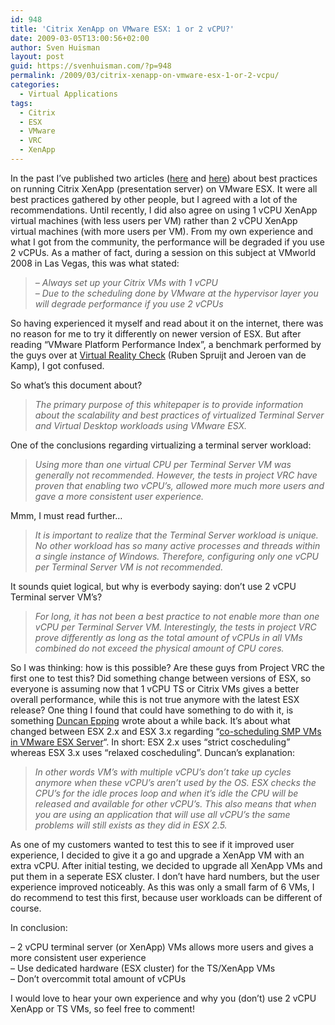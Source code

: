 ```yaml
---
id: 948
title: 'Citrix XenApp on VMware ESX: 1 or 2 vCPU?'
date: 2009-03-05T13:00:56+02:00
author: Sven Huisman
layout: post
guid: https://svenhuisman.com/?p=948
permalink: /2009/03/citrix-xenapp-on-vmware-esx-1-or-2-vcpu/
categories:
  - Virtual Applications
tags:
  - Citrix
  - ESX
  - VMware
  - VRC
  - XenApp
---
```

In the past I&#8217;ve published two articles (<a title="Citrix on VI3" href="https://svenhuisman.com/2008/07/citrix-on-vi3x-recommendations/" target="_blank">here</a> and <a title="XenApp in vmware" href="https://svenhuisman.com/2008/10/more-xenapp-45-on-vmware-recommendations/" target="_blank">here</a>) about best practices on running Citrix XenApp (presentation server) on VMware ESX. It were all best practices gathered by other people, but I agreed with a lot of the recommendations. Until recently, I did also agree on using 1 vCPU XenApp virtual machines (with less users per VM) rather than 2 vCPU XenApp virtual machines (with more users per VM). From my own experience and what I got from the community, the performance will be degraded if you use 2 vCPUs. As a mather of fact, during a session on this subject at VMworld 2008 in Las Vegas, this was what stated:

> _&#8211; Always set up your Citrix VMs with 1 vCPU  
> &#8211; Due to the scheduling done by VMware at the hypervisor layer you will degrade performance if you use 2 vCPUs_

So having experienced it myself and read about it on the internet, there was no reason for me to try it differently on newer version of ESX. But after reading &#8220;VMware Platform Performance Index&#8221;, a benchmark performed by the guys over at <a title="VRC" href="http://www.projectvrc.nl/" target="_blank">Virtual Reality Check</a> (Ruben Spruijt and Jeroen van de Kamp), I got confused. <!--more-->

So what&#8217;s this document about?

> _The primary purpose of this whitepaper is to provide information about the scalability and best practices of virtualized Terminal Server and Virtual Desktop workloads using VMware ESX._

One of the conclusions regarding virtualizing a terminal server workload:

> _Using more than one virtual CPU per Terminal Server VM was generally not recommended. However, the tests in project VRC have proven that enabling two vCPU’s, allowed more much more users and gave a more consistent user experience._

Mmm, I must read further&#8230;

> _It is important to realize that the Terminal Server workload is unique. No other workload has so many active processes and threads within a single instance of Windows. Therefore, configuring only one vCPU per Terminal Server VM is not recommended._

It sounds quiet logical, but why is everbody saying: don&#8217;t use 2 vCPU Terminal server VM&#8217;s?

> _For long, it has not been a best practice to not enable more than one vCPU per Terminal Server VM. Interestingly, the tests in project VRC prove differently as long as the total amount of vCPUs in all VMs combined do not exceed the physical amount of CPU cores._

So I was thinking: how is this possible? Are these guys from Project VRC the first one to test this? Did something change between versions of ESX, so everyone is assuming now that 1 vCPU TS or Citrix VMs gives a better overall performance, while this is not true anymore with the latest ESX release? One thing I found that could have something to do with it, is something <a title="Yellow Bricks" href="http://www.yellow-bricks.com" target="_blank">Duncan Epping</a> wrote about a while back. It&#8217;s about what changed between ESX 2.x and ESX 3.x regarding &#8220;<a title="Multiple VM on ESX" href="http://www.yellow-bricks.com/2008/07/07/multiple-virtual-cpu-vms/" target="_blank">co-scheduling SMP VMs in VMware ESX Server</a>&#8220;. In short: ESX 2.x uses &#8220;strict coscheduling&#8221; whereas ESX 3.x uses &#8220;relaxed coscheduling&#8221;. Duncan&#8217;s explanation:

> _In other words VM’s with multiple vCPU’s don’t take up cycles anymore when these vCPU’s aren’t used by the OS. ESX checks the CPU’s for the idle proces loop and when it’s idle the CPU will be released and available for other vCPU’s. This also means that when you are using an application that will use all vCPU’s the same problems will still exists as they did in ESX 2.5._

As one of my customers wanted to test this to see if it improved user experience, I decided to give it a go and upgrade a XenApp VM with an extra vCPU. After initial testing, we decided to upgrade all XenApp VMs and put them in a seperate ESX cluster. I don&#8217;t have hard numbers, but the user experience improved noticeably. As this was only a small farm of 6 VMs, I do recommend to test this first, because user workloads can be different of course.

In conclusion:

&#8211; 2 vCPU terminal server (or XenApp) VMs allows more users and gives a more consistent user experience  
&#8211; Use dedicated hardware (ESX cluster) for the TS/XenApp VMs  
&#8211; Don&#8217;t overcommit total amount of vCPUs

I would love to hear your own experience and why you (don&#8217;t) use 2 vCPU XenApp or TS VMs, so feel free to comment!